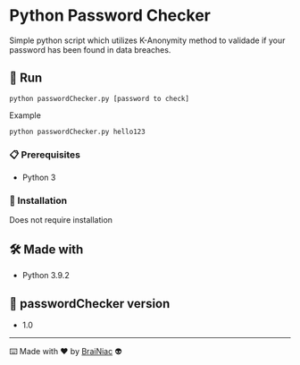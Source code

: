 # Python Password Checker

Simple python script which utilizes K-Anonymity method to validade if your password has been found in data breaches.

## 🚀 Run

 ```
python passwordChecker.py [password to check]
 ```
 Example
 ```
python passwordChecker.py hello123
 ```
### 📋 Prerequisites

- Python 3


### 🔧 Installation

Does not require installation


## 🛠️ Made with

- Python 3.9.2


## 📌 passwordChecker version

- 1.0

---

⌨️ Made with ❤️ by [BraiNiac](https://github.com/babyboydaprince) 👽
